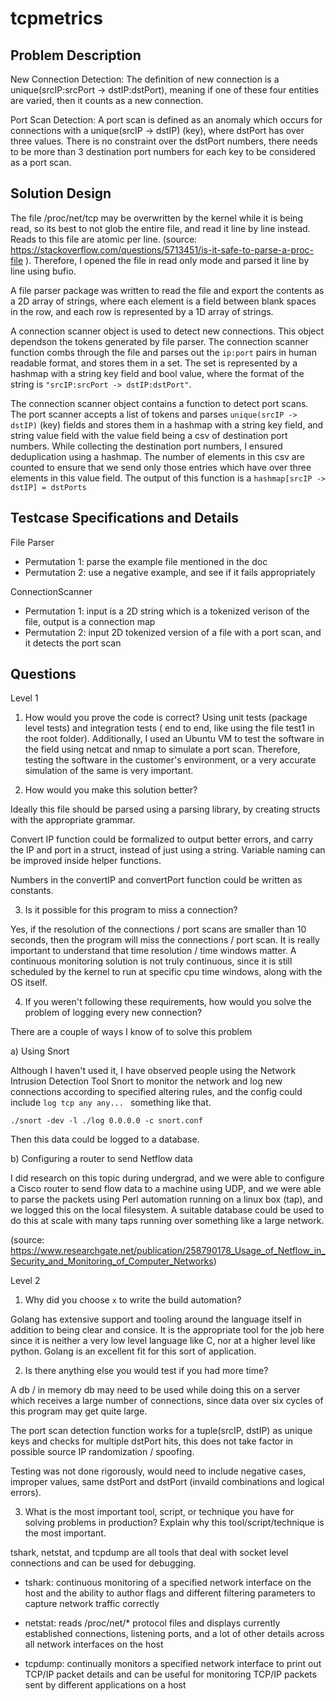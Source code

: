 # tcpmetrics

## Problem Description

New Connection Detection: The definition of new connection is a unique(srcIP:srcPort -> dstIP:dstPort), meaning if one of these four entities are varied, then it counts as a new connection.

Port Scan Detection: A port scan is defined as an anomaly which occurs for connections with a unique(srcIP -> dstIP) (key), where dstPort has over three values. There is no constraint over the dstPort numbers, there needs to be more than 3 destination port numbers for each key to be considered as a port scan.

## Solution Design

The file /proc/net/tcp may be overwritten by the kernel while it is being read, so its best to not
glob the entire file, and read it line by line instead. Reads to this file are atomic per line.
(source: https://stackoverflow.com/questions/5713451/is-it-safe-to-parse-a-proc-file ). Therefore, I opened the file in read only mode and parsed it line by line using bufio. 

A file parser package was written to read the file and export the contents as a 2D array of strings, where
each element is a field between blank spaces in the row, and each row is represented by a 1D array of strings.

A connection scanner object is used to detect new connections. This object dependson the tokens generated by file parser. The connection scanner function combs through the file and parses out the `ip:port` pairs in human readable format, and stores them in a set. The set is represented by a hashmap with a string key field and bool value, where the format of the string is `"srcIP:srcPort -> dstIP:dstPort"`.

The connection scanner object contains a function to detect port scans. The port scanner accepts a list of tokens and parses `unique(srcIP -> dstIP)` (key) fields and stores them in a hashmap with a string key field, and string value field with the value field being a csv of destination port numbers. While collecting the destination port numbers, I ensured deduplication using a hashmap. The number of elements in this csv are counted to ensure that we send only those entries which have over three elements in this value field. The output of this function is a `hashmap[srcIP -> dstIP] = dstPorts`

## Testcase Specifications and Details

File Parser
- Permutation 1: parse the example file mentioned in the doc
- Permutation 2: use a negative example, and see if it fails appropriately

ConnectionScanner
- Permutation 1: input is a 2D string which is a tokenized verison of the file, output is a connection map
- Permutation 2: input 2D tokenized version of a file with a port scan, and it detects the port scan


## Questions

Level 1

1. How would you prove the code is correct?
Using unit tests (package level tests) and integration tests ( end to end, like using the file test1 in the root folder). Additionally, I used an Ubuntu VM to test the software in the field using netcat and nmap to simulate a port scan. Therefore, testing the software in the customer's environment, or a very accurate simulation of the same is very important.

2. How would you make this solution better?

Ideally this file should be parsed using a parsing library, by creating structs with the appropriate grammar.

Convert IP function could be formalized to output better errors, and carry the IP and port in a struct, instead of
just using a string. Variable naming can be improved inside helper functions.

Numbers in the convertIP and convertPort function could be written as constants.

3. Is it possible for this program to miss a connection?

Yes, if the resolution of the connections / port scans are smaller than 10 seconds, then the program will miss the connections / port scan. It is really important to understand that time resolution / time windows matter. A continuous monitoring solution is not truly continuous, since it is still scheduled by the kernel to run at specific cpu time windows, along with the OS itself.

4. If you weren't following these requirements, how would you solve the problem of logging every new connection?

There are a couple of ways I know of to solve this problem

a) Using Snort

Although I haven't used it, I have observed people using the Network Intrusion Detection Tool Snort to monitor the network and log new connections according to specified altering rules, and the config could include `log tcp any any... ` something like that.

`./snort -dev -l ./log 0.0.0.0 -c snort.conf`

Then this data could be logged to a database.

b) Configuring a router to send Netflow data

I did research on this topic during undergrad, and we were able to configure a Cisco router to send flow data to a machine using UDP, and we were able to parse the packets using Perl automation running on a linux box (tap), and we logged this on the local filesystem. A suitable database could be used to do this at scale with many taps running over something like a large network.

(source: https://www.researchgate.net/publication/258790178_Usage_of_Netflow_in_Security_and_Monitoring_of_Computer_Networks)

Level 2
1. Why did you choose `x` to write the build automation?

Golang has extensive support and tooling around the language itself in addition to being clear and consice. It is the appropriate tool for the job here since it is neither a very low level language like C, nor at a higher level like python. Golang is an excellent fit for this sort of application.

2. Is there anything else you would test if you had more time?

A db / in memory db may need to be used while doing this on a server which receives a large number of connections,
since data over six cycles of this program may get quite large.

The port scan detection function works for a tuple(srcIP, dstIP) as unique keys and checks for multiple dstPort hits,
this does not take factor in possible source IP randomization / spoofing.

Testing was not done rigorously, would need to include negative cases, improper values, same dstPort and dstPort (invaild combinations and logical errors).


3. What is the most important tool, script, or technique you have for solving problems in production? Explain why this tool/script/technique is the most important.

tshark, netstat, and tcpdump are all tools that deal with socket level connections and can be used for debugging.
- tshark: continuous monitoring of a specified network interface on the host and the ability to author flags and different filtering parameters to capture network traffic correctly

- netstat: reads /proc/net/* protocol files and displays currently established connections, listening ports, and a lot of other details across all network interfaces on the host

- tcpdump: continually monitors a specified network interface to print out TCP/IP packet details and can be useful for monitoring TCP/IP packets sent by different applications on a host


